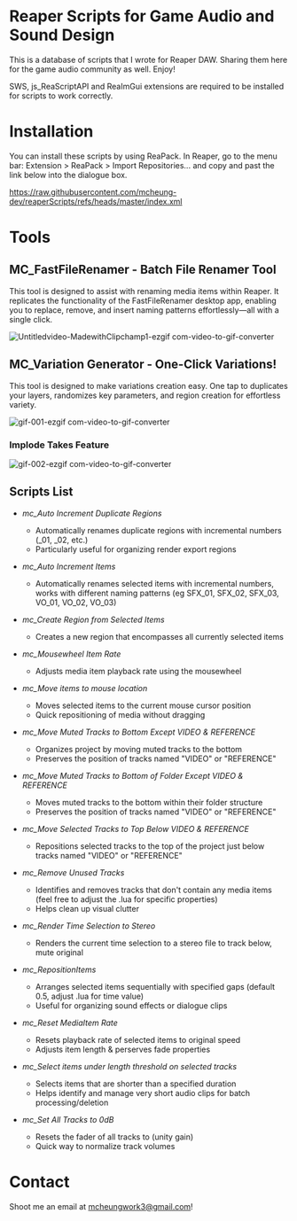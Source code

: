 # Reaper Scripts for Game Audio and Sound Design
This is a database of scripts that I wrote for Reaper DAW. Sharing them here for the game audio community as well. Enjoy!

SWS, js_ReaScriptAPI and ReaImGui extensions are required to be installed for scripts to work correctly.
# Installation 
You can install these scripts by using ReaPack. In Reaper, go to the menu bar: Extension > ReaPack > Import Repositories... and copy and past the link below into the dialogue box.

https://raw.githubusercontent.com/mcheung-dev/reaperScripts/refs/heads/master/index.xml

# Tools 
## MC_FastFileRenamer - Batch File Renamer Tool
This tool is designed to assist with renaming media items within Reaper. It replicates the functionality of the FastFileRenamer desktop app, enabling you to replace, remove, and insert naming patterns effortlessly—all with a single click.

![Untitledvideo-MadewithClipchamp1-ezgif com-video-to-gif-converter](https://github.com/user-attachments/assets/7983ed5b-69e5-49f4-bd9c-79d50b4f5cd9)

## MC_Variation Generator - One-Click Variations!
This tool is designed to make variations creation easy. One tap to duplicates your layers, randomizes key parameters, and region creation for effortless variety.

![gif-001-ezgif com-video-to-gif-converter](https://github.com/user-attachments/assets/e15c8622-5a9f-43a9-b3a0-6a183810f0dc)
### Implode Takes Feature
![gif-002-ezgif com-video-to-gif-converter](https://github.com/user-attachments/assets/796e628f-b96e-41bc-b888-24b4b2a340eb)

## Scripts List

* *mc_Auto Increment Duplicate Regions*
   - Automatically renames duplicate regions with incremental numbers (_01, _02, etc.)
   - Particularly useful for organizing render export regions

* *mc_Auto Increment Items*
   - Automatically renames selected items with incremental numbers, works with different naming patterns (eg SFX_01, SFX_02, SFX_03, VO_01, VO_02, VO_03)

* *mc_Create Region from Selected Items*
   - Creates a new region that encompasses all currently selected items

* *mc_Mousewheel Item Rate*
   - Adjusts media item playback rate using the mousewheel

* *mc_Move items to mouse location*
   - Moves selected items to the current mouse cursor position
   - Quick repositioning of media without dragging

* *mc_Move Muted Tracks to Bottom Except VIDEO & REFERENCE*
   - Organizes project by moving muted tracks to the bottom
   - Preserves the position of tracks named "VIDEO" or "REFERENCE"

* *mc_Move Muted Tracks to Bottom of Folder Except VIDEO & REFERENCE*
   - Moves muted tracks to the bottom within their folder structure
   - Preserves the position of tracks named "VIDEO" or "REFERENCE"

* *mc_Move Selected Tracks to Top Below VIDEO & REFERENCE*
   - Repositions selected tracks to the top of the project just below tracks named "VIDEO" or "REFERENCE"

* *mc_Remove Unused Tracks*
   - Identifies and removes tracks that don't contain any media items (feel free to adjust the .lua for specific properties)
   - Helps clean up visual clutter

* *mc_Render Time Selection to Stereo*
   - Renders the current time selection to a stereo file to track below, mute original

* *mc_RepositionItems*
   - Arranges selected items sequentially with specified gaps (default 0.5, adjust .lua for time value)
   - Useful for organizing sound effects or dialogue clips

* *mc_Reset MediaItem Rate*
   - Resets playback rate of selected items to original speed
   - Adjusts item length & perserves fade properties

* *mc_Select items under length threshold on selected tracks*
   - Selects items that are shorter than a specified duration
   - Helps identify and manage very short audio clips for batch processing/deletion

* *mc_Set All Tracks to 0dB*
   - Resets the fader of all tracks to (unity gain)
   - Quick way to normalize track volumes






# Contact 
Shoot me an email at mcheungwork3@gmail.com! 
